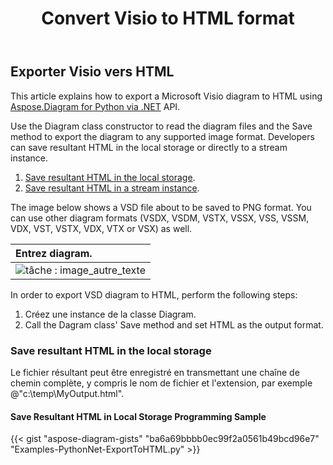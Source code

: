 ﻿---
title: Convert Visio to HTML format 
linktitle: Convert Visio to HTML
type: docs
weight: 30
url: /fr/python-net/convert-visio-to-html/
description: This topic show you how to Aspose.Diagram allows to convert Visio to html formats. Convert VSD, VSS, VDW, VST, VSDX, VSSX, VSTX, VSDM, VSTM,VSSM to html with a few lines of code.
---
## **Exporter Visio vers HTML**
This article explains how to export a Microsoft Visio diagram to HTML using [Aspose.Diagram for Python via .NET](https://products.aspose.com/diagram/python-net/) API.

Use the Diagram class constructor to read the diagram files and the Save method to export the diagram to any supported image format. Developers can save resultant HTML in the local storage or directly to a stream instance.

1. [Save resultant HTML in the local storage](https://docs.aspose.com/diagram/net/convert-visio-to-html/#save-resultant-html-in-the-local-storage).
1. [Save resultant HTML in a stream instance](https://docs.aspose.com/diagram/net/convert-visio-to-html/#save-resultant-html-in-a-stream-instance).

The image below shows a VSD file about to be saved to PNG format. You can use other diagram formats (VSDX, VSDM, VSTX, VSSX, VSS, VSSM, VDX, VST, VSTX, VDX, VTX or VSX) as well.

|**Entrez diagram.**|
|:- |
|![tâche : image_autre_texte](how-to-convert-a-visio-diagram_6.png)|
In order to export VSD diagram to HTML, perform the following steps:

1. Créez une instance de la classe Diagram.
1. Call the Dagram class' Save method and set HTML as the output format.
### **Save resultant HTML in the local storage**
Le fichier résultant peut être enregistré en transmettant une chaîne de chemin complète, y compris le nom de fichier et l'extension, par exemple @"c:\temp\MyOutput.html".
#### **Save Resultant HTML in Local Storage Programming Sample**
{{< gist "aspose-diagram-gists" "ba6a69bbbb0ec99f2a0561b49bcd96e7" "Examples-PythonNet-ExportToHTML.py" >}}
